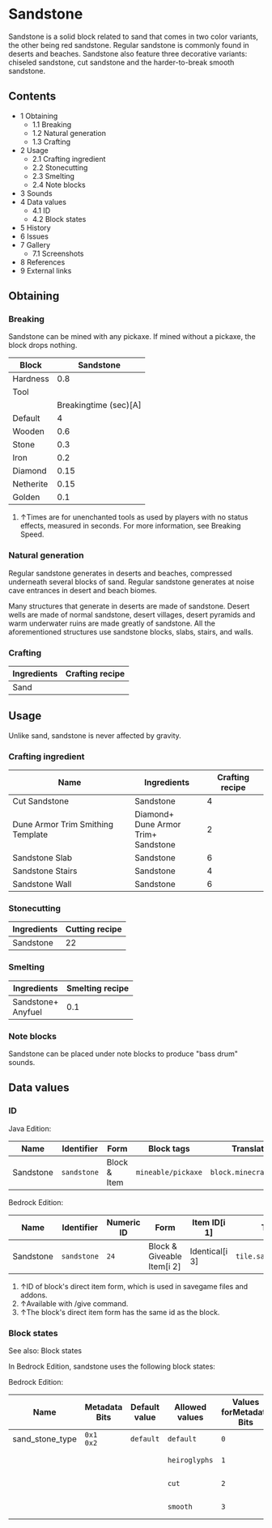 # Sandstone
Sandstone is a solid block related to sand that comes in two color variants, the other being red sandstone. Regular sandstone is commonly found in deserts and beaches. Sandstone also feature three decorative variants: chiseled sandstone, cut sandstone and the harder-to-break smooth sandstone.

## Contents
- 1 Obtaining
	- 1.1 Breaking
	- 1.2 Natural generation
	- 1.3 Crafting
- 2 Usage
	- 2.1 Crafting ingredient
	- 2.2 Stonecutting
	- 2.3 Smelting
	- 2.4 Note blocks
- 3 Sounds
- 4 Data values
	- 4.1 ID
	- 4.2 Block states
- 5 History
- 6 Issues
- 7 Gallery
	- 7.1 Screenshots
- 8 References
- 9 External links

## Obtaining
### Breaking
Sandstone can be mined with any pickaxe. If mined without a pickaxe, the block drops nothing.

| Block     | Sandstone             |
|-----------|-----------------------|
| Hardness  | 0.8                   |
| Tool      |                       |
|           | Breakingtime (sec)[A] |
| Default   | 4                     |
| Wooden    | 0.6                   |
| Stone     | 0.3                   |
| Iron      | 0.2                   |
| Diamond   | 0.15                  |
| Netherite | 0.15                  |
| Golden    | 0.1                   |

1. ↑Times are for unenchanted tools as used by players with no status effects, measured in seconds. For more information, see Breaking Speed.

### Natural generation
Regular sandstone generates in deserts and beaches, compressed underneath several blocks of sand. Regular sandstone generates at noise cave entrances in desert and beach biomes.

Many structures that generate in deserts are made of sandstone. Desert wells are made of normal sandstone, desert villages, desert pyramids and warm underwater ruins are made greatly of sandstone. All the aforementioned structures use sandstone blocks, slabs, stairs, and walls.


### Crafting
| Ingredients | Crafting recipe |
|-------------|-----------------|
| Sand        |                 |

## Usage
Unlike sand, sandstone is never affected by gravity.

### Crafting ingredient
| Name                              | Ingredients                                 | Crafting recipe |
|-----------------------------------|---------------------------------------------|-----------------|
| Cut Sandstone                     | Sandstone                                   | 4               |
| Dune Armor Trim Smithing Template | Diamond+<br/>Dune Armor Trim+<br/>Sandstone | 2               |
| Sandstone Slab                    | Sandstone                                   | 6               |
| Sandstone Stairs                  | Sandstone                                   | 4               |
| Sandstone Wall                    | Sandstone                                   | 6               |

### Stonecutting
| Ingredients | Cutting recipe |
|-------------|----------------|
| Sandstone   | 22             |

### Smelting
| Ingredients            | Smelting recipe |
|------------------------|-----------------|
| Sandstone+<br/>Anyfuel | 0.1             |

### Note blocks
Sandstone can be placed under note blocks to produce "bass drum" sounds.

## Data values
### ID
Java Edition:

| Name      | Identifier  | Form         | Block tags         | Translation key             |
|-----------|-------------|--------------|--------------------|-----------------------------|
| Sandstone | `sandstone` | Block & Item | `mineable/pickaxe` | `block.minecraft.sandstone` |

Bedrock Edition:

| Name      | Identifier  | Numeric ID | Form                       | Item ID[i 1]   | Translation key               |
|-----------|-------------|------------|----------------------------|----------------|-------------------------------|
| Sandstone | `sandstone` | `24`       | Block & Giveable Item[i 2] | Identical[i 3] | `tile.sandstone.default.name` |

1. ↑ID of block's direct item form, which is used in savegame files and addons.
2. ↑Available with /give command.
3. ↑The block's direct item form has the same id as the block.

### Block states
See also: Block states

In Bedrock Edition, sandstone uses the following block states:

Bedrock Edition:

| Name            | Metadata Bits   | Default value | Allowed values | Values forMetadata Bits | Description        |
|-----------------|-----------------|---------------|----------------|-------------------------|--------------------|
| sand_stone_type | `0x1`<br/>`0x2` | `default`     | `default`      | `0`                     | Sandstone          |
|                 |                 |               | `heiroglyphs`  | `1`                     | Chiseled Sandstone |
|                 |                 |               | `cut`          | `2`                     | Cut Sandstone      |
|                 |                 |               | `smooth`       | `3`                     | Smooth Sandstone   |



